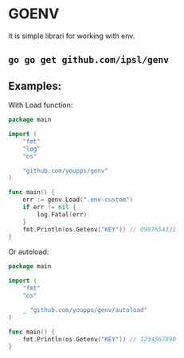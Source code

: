 # **GOENV**

It is simple librari for working with env.

## `go go get github.com/ipsl/genv`

## **Examples:**

With Load function:

```go
package main

import (
    "fmt"
    "log"
    "os"

    "github.com/youpps/genv"
)

func main() {
    err := genv.Load(".env-custom")
    if err != nil {
        log.Fatal(err)
    }
    fmt.Println(os.Getenv("KEY")) // 0987654321
}
```

Or autoload:

```go
package main

import (
    "fmt"
    "os"

    _ "github.com/youpps/genv/autoload"
)

func main() {
    fmt.Println(os.Getenv("KEY")) // 1234567890
}
```
